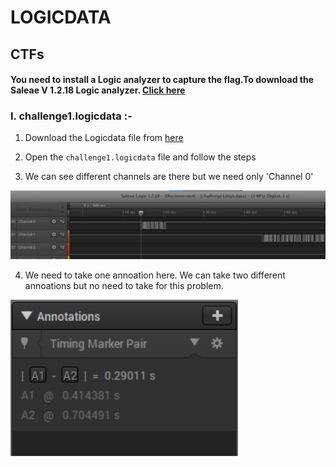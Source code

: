 # LOGICDATA

## CTFs
#### You need to install a Logic analyzer to capture the flag.To download the Saleae V 1.2.18 Logic analyzer. [Click here](https://www.saleae.com/downloads/)

### I. challenge1.logicdata :-

1. Download the Logicdata file from [here](https://github.com/RanitPradhan/LOGICDATA/blob/master/challenge1.logicdata)

2. Open the `challenge1.logicdata` file and follow the steps

3. We can see different channels are there but we need only 'Channel 0'

<img src="https://github.com/RanitPradhan/LOGICDATA/blob/master/images/img_1.jpg">

4. We need to take one annoation here. We can take two different annoations but no need to take for this problem.

<img src ="https://github.com/RanitPradhan/LOGICDATA/blob/master/img_2.jpg">
